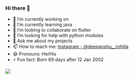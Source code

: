 ### Hi there 👋
- 🔭 I’m currently working on 
- 🌱 I’m currently learning java
- 👯 I’m looking to collaborate on flutter
- 🤔 I’m looking for help with python modules
- 💬 Ask me about my projects
- 📫 How to reach me: [Instagram - @deepanshu__rohilla](https://www.instagram.com/deepanshu__rohilla/)
- 😄 Pronouns: He/His
- ⚡ Fun fact: Born 69 days after 12 Jan 2002


<img src="https://github-readme-stats.vercel.app/api?username=Deepanshu-Rohilla&&show_icons=true&title_color=ffffff&icon_color=bb2acf&text_color=daf7dc&bg_color=191919">

